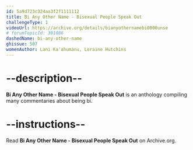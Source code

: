 ```yaml
---
id: 5a9d723c324aa3f2f1111112
title: Bi Any Other Name - Bisexual People Speak Out
challengeType: 1
videoUrl: https://archive.org/details/bianyothernamebi0000unse
# forumTopicId: 301086
dashedName: bi-any-other-name
ghissue: 507
womenAuthor: Lani Ka'ahumanu, Loraine Hutchins
---
```


# --description--

__Bi Any Other Name - Bisexual People Speak Out__ is an anthology compiling many commentaries about being bi.

# --instructions--

Read __Bi Any Other Name - Bisexual People Speak Out__ on Archive.org.